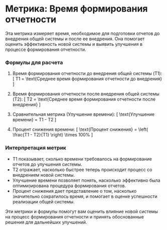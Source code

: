# Метрика: Время формирования отчетности

Эта метрика измеряет время, необходимое для подготовки отчетов до внедрения общей системы и после ее внедрения. Она помогает оценить эффективность новой системы и выявить улучшения в процессе формирования отчетности.

### Формулы для расчета

1. Время формирования отчетности до внедрения общей системы (T1):
   [
   T1 = \text{Среднее время формирования отчетности до внедрения}
   \]

2. Время формирования отчетности после внедрения общей системы (T2):
   [
   T2 = \text{Среднее время формирования отчетности после внедрения}
   \]

3. Сравнительная метрика (Улучшение времени):
   [
   \text{Улучшение времени} = T1 - T2
   \]

4. Процент снижения времени:
   [
   \text{Процент снижения} = \left( \frac{T1 - T2}{T1} \right) \times 100\%
   \]

### Интерпретация метрик

- T1 показывает, сколько времени требовалось на формирование отчетов до улучшения системы.
- T2 отражает, насколько быстрее теперь происходит процесс со внедрением новой системы.
- Улучшение времени позволяет понять, насколько эффективно была оптимизирована процедура формирования отчетов.
- Процент снижения дает представление о том, насколько значительно сократилось время, и помогает в оценке успешности реализации общей системы.

Эти метрики и формулы помогут вам оценить влияние новой системы на процесс формирования отчетности и принять обоснованные решения для дальнейших улучшений.
